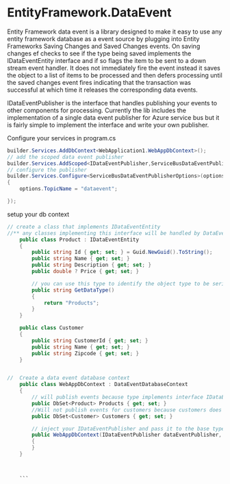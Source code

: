 # EntityFramework.DataEvent

Entity Framework data event is a library designed to make it easy to use any entity framework database as a event source by plugging into Entity Frameworks Saving Changes and Saved Changes events. On saving changes ef checks to see if the type being saved implements the IDataEventEntity interface and if so flags the item to be sent to a down stream event handler. It does not immediately fire the event instead it saves the object to a list of items to be processed and then defers processing until the saved changes event fires indicating that the transaction was successful at which time it releases the corresponding data events.

IDataEventPublisher is the interface that handles publishing your events to other components for processing. Currently the lib includes the implementation of a single data event publisher for Azure service bus but it is fairly simple to implement the interface and write your own publisher.

Configure your services in program.cs

```csharp
builder.Services.AddDbContext<WebApplication1.WebAppDbContext>();
// add the scoped data event publisher
builder.Services.AddScoped<IDataEventPublisher,ServiceBusDataEventPublisher>();
// configure the publisher
builder.Services.Configure<ServiceBusDataEventPublisherOptions>(options=>
{
    options.TopicName = "dataevent";

});
```

setup your db context
```csharp
// create a class that implements IDataEventEntity  
//** any classes implementing this interface will be handled by DataEvents on EF CRUD operations
    public class Product : IDataEventEntity 
    {
        public string Id { get; set; } = Guid.NewGuid().ToString();
        public string Name { get; set; } 
        public string Description { get; set; } 
        public double ? Price { get; set; }

        // you can use this type to identify the object type to be serialized by your event reciever eg service bus etc.
        public string GetDataType()
        {
            return "Products";
        }
    }

    public class Customer
    {
        public string CustomerId { get; set; }
        public string Name { get; set; }
        public string Zipcode { get; set; }
    }


//  Create a data event database context 
    public class WebAppDbContext : DataEventDatabaseContext
    {
        // will publish events because type implements interface IDataEventEntity
        public DbSet<Product> Products { get; set; }
        //Will not publish events for customers because customers does not implement the interface
        public DbSet<Customer> Customers { get; set; }

        // inject your IDataEventPublisher and pass it to the base type
        public WebAppDbContext(IDataEventPublisher dataEventPublisher, IConfiguration config) :base(dataEventPublisher)
        {
        }
    }


    
    ```
